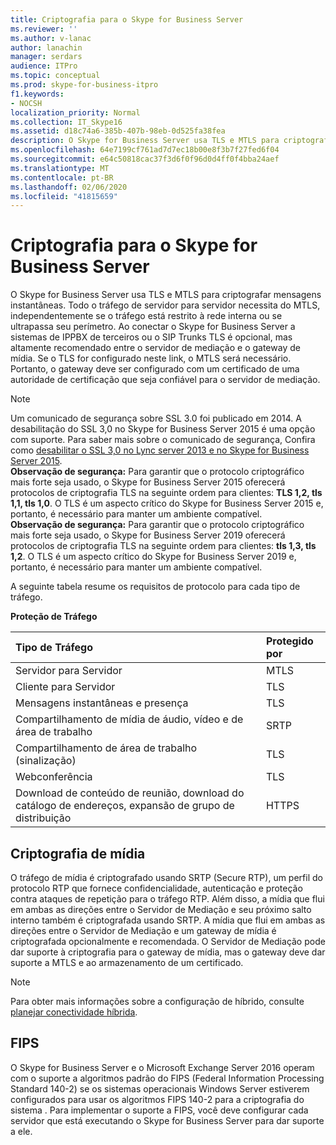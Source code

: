 ```yaml
---
title: Criptografia para o Skype for Business Server
ms.reviewer: ''
ms.author: v-lanac
author: lanachin
manager: serdars
audience: ITPro
ms.topic: conceptual
ms.prod: skype-for-business-itpro
f1.keywords:
- NOCSH
localization_priority: Normal
ms.collection: IT_Skype16
ms.assetid: d18c74a6-385b-407b-98eb-0d525fa38fea
description: O Skype for Business Server usa TLS e MTLS para criptografar mensagens instantâneas. Todo o tráfego de servidor para servidor necessita do MTLS, independentemente se o tráfego está restrito à rede interna ou se ultrapassa seu perímetro. Ao conectar o Skype for Business Server a sistemas IPPBX de terceiros ou troncos SIP TLS é opcional, mas altamente recomendado entre o servidor de mediação e o gateway de mídia. Se o TLS for configurado neste link, o MTLS será necessário. Portanto, o gateway deve ser configurado com um certificado de uma autoridade de certificação que seja confiável para o servidor de mediação.
ms.openlocfilehash: 64e7199cf761ad7d7ec18b00e8f3b7f27fed6f04
ms.sourcegitcommit: e64c50818cac37f3d6f0f96d0d4ff0f4bba24aef
ms.translationtype: MT
ms.contentlocale: pt-BR
ms.lasthandoff: 02/06/2020
ms.locfileid: "41815659"
---
```

# <a name="encryption-for-skype-for-business-server"></a>Criptografia para o Skype for Business Server
 
O Skype for Business Server usa TLS e MTLS para criptografar mensagens instantâneas. Todo o tráfego de servidor para servidor necessita do MTLS, independentemente se o tráfego está restrito à rede interna ou se ultrapassa seu perímetro. Ao conectar o Skype for Business Server a sistemas de IPPBX de terceiros ou o SIP Trunks TLS é opcional, mas altamente recomendado entre o servidor de mediação e o gateway de mídia. Se o TLS for configurado neste link, o MTLS será necessário. Portanto, o gateway deve ser configurado com um certificado de uma autoridade de certificação que seja confiável para o servidor de mediação.
  
> [!NOTE]
> Um comunicado de segurança sobre SSL 3.0 foi publicado em 2014. A desabilitação do SSL 3,0 no Skype for Business Server 2015 é uma opção com suporte. Para saber mais sobre o comunicado de segurança, Confira como [desabilitar o SSL 3,0 no Lync server 2013 e no Skype for Business Server 2015](https://blogs.technet.microsoft.com/uclobby/2014/10/22/disabling-ssl-3-0-in-lync-server-2013/).<br/>
**Observação de segurança:** Para garantir que o protocolo criptográfico mais forte seja usado, o Skype for Business Server 2015 oferecerá protocolos de criptografia TLS na seguinte ordem para clientes: **TLS 1,2, tls 1,1, tls 1,0**. O TLS é um aspecto crítico do Skype for Business Server 2015 e, portanto, é necessário para manter um ambiente compatível.<br/>
**Observação de segurança:** Para garantir que o protocolo criptográfico mais forte seja usado, o Skype for Business Server 2019 oferecerá protocolos de criptografia TLS na seguinte ordem para clientes: **tls 1,3, tls 1,2**. O TLS é um aspecto crítico do Skype for Business Server 2019 e, portanto, é necessário para manter um ambiente compatível. 
  
A seguinte tabela resume os requisitos de protocolo para cada tipo de tráfego. 
  
**Proteção de Tráfego**

|**Tipo de Tráfego**|**Protegido por**|
|:-----|:-----|
|Servidor para Servidor  <br/> |MTLS  <br/> |
|Cliente para Servidor  <br/> |TLS  <br/> |
|Mensagens instantâneas e presença  <br/> |TLS  <br/> |
|Compartilhamento de mídia de áudio, vídeo e de área de trabalho  <br/> |SRTP  <br/> |
|Compartilhamento de área de trabalho (sinalização)  <br/> |TLS  <br/> |
|Webconferência  <br/> |TLS  <br/> |
|Download de conteúdo de reunião, download do catálogo de endereços, expansão de grupo de distribuição  <br/> |HTTPS  <br/> |
   
## <a name="media-encryption"></a>Criptografia de mídia

O tráfego de mídia é criptografado usando SRTP (Secure RTP), um perfil do protocolo RTP que fornece confidencialidade, autenticação e proteção contra ataques de repetição para o tráfego RTP. Além disso, a mídia que flui em ambas as direções entre o Servidor de Mediação e seu próximo salto interno também é criptografada usando SRTP. A mídia que flui em ambas as direções entre o Servidor de Mediação e um gateway de mídia é criptografada opcionalmente e recomendada. O Servidor de Mediação pode dar suporte à criptografia para o gateway de mídia, mas o gateway deve dar suporte a MTLS e ao armazenamento de um certificado.
  
> [!NOTE]
> Para obter mais informações sobre a configuração de híbrido, consulte [planejar conectividade híbrida](../../../SfbHybrid/hybrid/plan-hybrid-connectivity.md?toc=/SkypeForBusiness/sfbhybridtoc/toc.json).
  
## <a name="fips"></a>FIPS

O Skype for Business Server e o Microsoft Exchange Server 2016 operam com o suporte a algoritmos padrão do FIPS (Federal Information Processing Standard 140-2) se os sistemas operacionais Windows Server estiverem configurados para usar os algoritmos FIPS 140-2 para a criptografia do sistema . Para implementar o suporte a FIPS, você deve configurar cada servidor que está executando o Skype for Business Server para dar suporte a ele.
  

